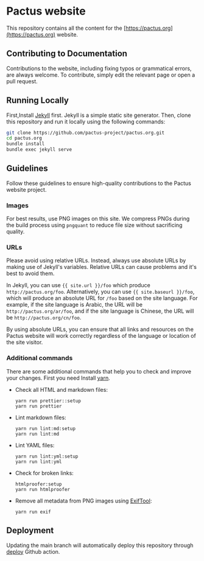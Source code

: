 # Pactus website

This repository contains all the content for the [https://pactus.org](https://pactus.org) website.

## Contributing to Documentation

Contributions to the website, including fixing typos or grammatical errors, are always welcome.
To contribute, simply edit the relevant page or open a pull request.

## Running Locally

First,Install [Jekyll](https://jekyllrb.com/docs/installation/) first. Jekyll is a simple static site generator.
Then, clone this repository and run it locally using the following commands:

```zsh
git clone https://github.com/pactus-project/pactus.org.git
cd pactus.org
bundle install
bundle exec jekyll serve
```

## Guidelines

Follow these guidelines to ensure high-quality contributions to the Pactus website project.

### Images

For best results, use PNG images on this site.
We compress PNGs during the build process using `pngquant` to reduce file size without sacrificing quality.

### URLs

Please avoid using relative URLs. Instead, always use absolute URLs by making use of Jekyll's variables.
Relative URLs can cause problems and it's best to avoid them.

In Jekyll, you can use `{{ site.url }}/foo` which produce `http://pactus.org/foo`.
Alternatively, you can use `{{ site.baseurl }}/foo`, which will produce an absolute URL for `/foo` based on the site language.
For example, if the site language is Arabic, the URL will be `http://pactus.org/ar/foo`,
and if the site language is Chinese, the URL will be `http://pactus.org/cn/foo`.

By using absolute URLs, you can ensure that all links and resources on the Pactus website will work correctly
regardless of the language or location of the site visitor.

### Additional commands

There are some additional commands that help you to check and improve your changes.
First you need Install [yarn](https://yarnpkg.com/).

- Check all HTML and markdown files:
  ```
  yarn run prettier::setup
  yarn run prettier
  ```
- Lint markdown files:
  ```
  yarn run lint:md:setup
  yarn run lint:md
  ```

- Lint YAML files:
  ```
  yarn run lint:yml:setup
  yarn run lint:yml
  ```

- Check for broken links:
  ```
  htmlproofer:setup
  yarn run htmlproofer
  ```

- Remove all metadata from PNG images using [ExifTool](https://exiftool.org/):
  ```
  yarn run exif
  ```

## Deployment

Updating the main branch will automatically deploy this repository through [deploy](.github/workflows/deploy.yml) Github action.

